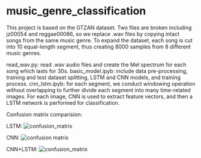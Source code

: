 # music_genre_classification
This project is based on the GTZAN dataset. Two files are broken including jz00054 and reggae00086, so we replace .wav files by copying intact songs from the same music genre. To expand the dataset, each song is cut into 10 equal-length segment, thus creating 8000 samples from 8 different music genres.

read_wav.py: read .wav audio files and create the Mel spectrum for each song which lasts for 30s.
basic_model.ipyb: include data pre-processing, training and test dataset splitting, LSTM and CNN models, and training process.
cnn_lstm.ipyb: for each segment, we conduct windowing operation without overlapping to further divide each segment into many time-related images. For each image, CNN is used to extract feature vectors, and then a LSTM network is performed for classification.  

Confusion matrix comparision:

LSTM: ![confusion_matrix](https://github.com/JASONZ777/music_genre_classification/assets/94668646/348a7975-8f24-4c9b-9e17-8884604b4957)

CNN: ![confusion matrix](https://github.com/JASONZ777/music_genre_classification/assets/94668646/14b548ef-01a4-436e-a681-ace86a1ba88c)

CNN+LSTM: ![confusion_matrix](https://github.com/JASONZ777/music_genre_classification/assets/94668646/9cc39713-a43a-4d90-a91a-9c8ce00c46d7)

